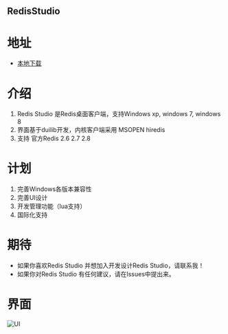 RedisStudio
--------------------------------------------------------
# 地址
-
  [本地下载](https://github.com/cinience/RedisStudio/releases,"本地下载")  
  
# 介绍
1. Redis Studio 是Redis桌面客户端，支持Windows xp, windows 7, windows 8
2. 界面基于duilib开发，内核客户端采用 MSOPEN hiredis
3. 支持 官方Redis 2.6 2.7 2.8 

# 计划
1. 完善Windows各版本兼容性
2. 完善UI设计
3. 开发管理功能（lua支持）
4. 国际化支持

# 期待
* 如果你喜欢Redis Studio 并想加入开发设计Redis Studio，请联系我！
* 如果你对Redis Studio 有任何建议，请在Issues中提出来。

# 界面

![UI](https://raw.githubusercontent.com/cinience/RedisStudio/master/package/redis.png "RedisStudio UI")
